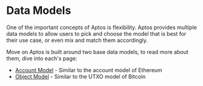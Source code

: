 # Data Models

One of the important concepts of Aptos is flexibility. Aptos provides multiple data models to allow users to pick and
choose the model that is best for their use case, or even mix and match them accordingly.

Move on Aptos is built around two base data models, to read more about them, dive into each's page:

* [Account Model](account_model.md) - Similar to the account model of Ethereum
* [Object Model](object_model.md) - Similar to the UTXO model of Bitcoin